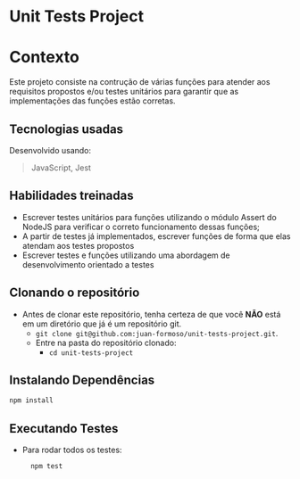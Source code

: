 # Unit Tests Project

# Contexto

Este projeto consiste na contrução de várias funções para atender aos requisitos propostos e/ou testes unitários para garantir que as implementações das funções estão corretas.

## Tecnologias usadas

Desenvolvido usando:
> JavaScript, Jest

## Habilidades treinadas

* Escrever testes unitários para funções utilizando o módulo Assert do NodeJS para verificar o correto funcionamento dessas funções;
* A partir de testes já implementados, escrever funções de forma que elas atendam aos testes propostos
* Escrever testes e funções utilizando uma abordagem de desenvolvimento orientado a testes

## Clonando o repositório

* Antes de clonar este repositório, tenha certeza de que você **NÃO** está em um diretório que já é um repositório git.
  * `git clone git@github.com:juan-formoso/unit-tests-project.git`.
  * Entre na pasta do repositório clonado:
    * `cd unit-tests-project`

## Instalando Dependências

```bash
npm install
``` 
## Executando Testes

* Para rodar todos os testes:

  ```
    npm test
  ```
